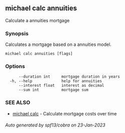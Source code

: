 ## michael calc annuities

Calculate a annuities mortgage

### Synopsis

Calculates a mortgage based on a annuities model.

```
michael calc annuities [flags]
```

### Options

```
      --duration int     mortgage duration in years
  -h, --help             help for annuities
      --interest float   interest as decimal
      --sum int          mortgage sum
```

### SEE ALSO

* [michael calc](michael_calc.md)	 - Calculate mortgage costs over time

###### Auto generated by spf13/cobra on 23-Jan-2023
